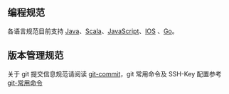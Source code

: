 ## 编程规范
各语言规范目前支持 [Java](./java-代码统一规范.md)、[Scala](./scala-代码统一规范.md)、[JavaScript](JavaScript-代码统一规范.md)、[IOS](./ios-代码统一规范.md)
、[Go](./go-代码统一规范.md)。

## 版本管理规范
关于 git 提交信息规范请阅读 [git-commit](./git-commit-统一规范.md)，git 常用命令及 SSH-Key 配置参考 [git-常用命令](./git-常用命令.md)
